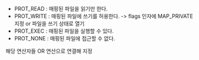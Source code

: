 - PROT_READ : 매핑된 파일을 읽기만 한다.
- PROT_WRITE : 매핑된 파일에 쓰기를 허용한다. 
  -> flags 인자에 MAP_PRIVATE 지정 or 파일을 쓰기 상태로 열기
- PROT_EXEC : 매핑된 파일을 실행할 수 있다.
- PROT_NONE : 매핑된 파일에 접근할 수 없다.

해당 연산자들 OR 연산으로 연결해 지정